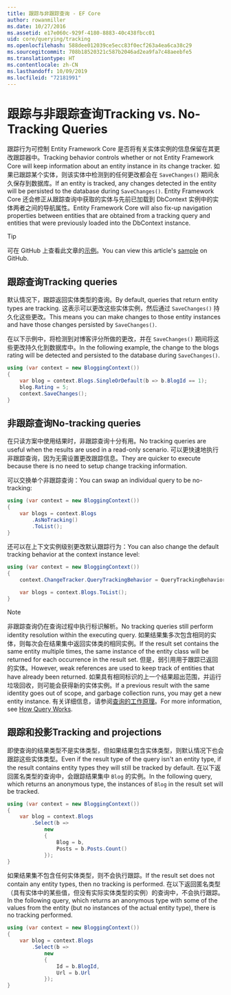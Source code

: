 ```yaml
---
title: 跟踪与非跟踪查询 - EF Core
author: rowanmiller
ms.date: 10/27/2016
ms.assetid: e17e060c-929f-4180-8883-40c438fbcc01
uid: core/querying/tracking
ms.openlocfilehash: 588dee012039ce5ecc83f0ecf263a4ea6ca38c29
ms.sourcegitcommit: 708b18520321c587b2046ad2ea9fa7c48aeebfe5
ms.translationtype: HT
ms.contentlocale: zh-CN
ms.lasthandoff: 10/09/2019
ms.locfileid: "72181991"
---
```

# <a name="tracking-vs-no-tracking-queries"></a><span data-ttu-id="bc13b-102">跟踪与非跟踪查询</span><span class="sxs-lookup"><span data-stu-id="bc13b-102">Tracking vs. No-Tracking Queries</span></span>

<span data-ttu-id="bc13b-103">跟踪行为可控制 Entity Framework Core 是否将有关实体实例的信息保留在其更改跟踪器中。</span><span class="sxs-lookup"><span data-stu-id="bc13b-103">Tracking behavior controls whether or not Entity Framework Core will keep information about an entity instance in its change tracker.</span></span> <span data-ttu-id="bc13b-104">如果已跟踪某个实体，则该实体中检测到的任何更改都会在 `SaveChanges()` 期间永久保存到数据库。</span><span class="sxs-lookup"><span data-stu-id="bc13b-104">If an entity is tracked, any changes detected in the entity will be persisted to the database during `SaveChanges()`.</span></span> <span data-ttu-id="bc13b-105">Entity Framework Core 还会修正从跟踪查询中获取的实体与先前已加载到 DbContext 实例中的实体两者之间的导航属性。</span><span class="sxs-lookup"><span data-stu-id="bc13b-105">Entity Framework Core will also fix-up navigation properties between entities that are obtained from a tracking query and entities that were previously loaded into the DbContext instance.</span></span>

> [!TIP]  
> <span data-ttu-id="bc13b-106">可在 GitHub 上查看此文章的[示例](https://github.com/aspnet/EntityFramework.Docs/tree/master/samples/core/Querying)。</span><span class="sxs-lookup"><span data-stu-id="bc13b-106">You can view this article's [sample](https://github.com/aspnet/EntityFramework.Docs/tree/master/samples/core/Querying) on GitHub.</span></span>

## <a name="tracking-queries"></a><span data-ttu-id="bc13b-107">跟踪查询</span><span class="sxs-lookup"><span data-stu-id="bc13b-107">Tracking queries</span></span>

<span data-ttu-id="bc13b-108">默认情况下，跟踪返回实体类型的查询。</span><span class="sxs-lookup"><span data-stu-id="bc13b-108">By default, queries that return entity types are tracking.</span></span> <span data-ttu-id="bc13b-109">这表示可以更改这些实体实例，然后通过 `SaveChanges()` 持久化这些更改。</span><span class="sxs-lookup"><span data-stu-id="bc13b-109">This means you can make changes to those entity instances and have those changes persisted by `SaveChanges()`.</span></span>

<span data-ttu-id="bc13b-110">在以下示例中，将检测到对博客评分所做的更改，并在 `SaveChanges()` 期间将这些更改持久化到数据库中。</span><span class="sxs-lookup"><span data-stu-id="bc13b-110">In the following example, the change to the blogs rating will be detected and persisted to the database during `SaveChanges()`.</span></span>

<!-- [!code-csharp[Main](samples/core/Querying/Tracking/Sample.cs)] -->
``` csharp
using (var context = new BloggingContext())
{
    var blog = context.Blogs.SingleOrDefault(b => b.BlogId == 1);
    blog.Rating = 5;
    context.SaveChanges();
}
```

## <a name="no-tracking-queries"></a><span data-ttu-id="bc13b-111">非跟踪查询</span><span class="sxs-lookup"><span data-stu-id="bc13b-111">No-tracking queries</span></span>

<span data-ttu-id="bc13b-112">在只读方案中使用结果时，非跟踪查询十分有用。</span><span class="sxs-lookup"><span data-stu-id="bc13b-112">No tracking queries are useful when the results are used in a read-only scenario.</span></span> <span data-ttu-id="bc13b-113">可以更快速地执行非跟踪查询，因为无需设置更改跟踪信息。</span><span class="sxs-lookup"><span data-stu-id="bc13b-113">They are quicker to execute because there is no need to setup change tracking information.</span></span>

<span data-ttu-id="bc13b-114">可以交换单个非跟踪查询：</span><span class="sxs-lookup"><span data-stu-id="bc13b-114">You can swap an individual query to be no-tracking:</span></span>

<!-- [!code-csharp[Main](samples/core/Querying/Tracking/Sample.cs?highlight=4)] -->
``` csharp
using (var context = new BloggingContext())
{
    var blogs = context.Blogs
        .AsNoTracking()
        .ToList();
}
```

<span data-ttu-id="bc13b-115">还可以在上下文实例级别更改默认跟踪行为：</span><span class="sxs-lookup"><span data-stu-id="bc13b-115">You can also change the default tracking behavior at the context instance level:</span></span>

<!-- [!code-csharp[Main](samples/core/Querying/Tracking/Sample.cs?highlight=3)] -->
``` csharp
using (var context = new BloggingContext())
{
    context.ChangeTracker.QueryTrackingBehavior = QueryTrackingBehavior.NoTracking;

    var blogs = context.Blogs.ToList();
}
```

> [!NOTE]  
> <span data-ttu-id="bc13b-116">非跟踪查询仍在查询过程中执行标识解析。</span><span class="sxs-lookup"><span data-stu-id="bc13b-116">No tracking queries still perform identity resolution within the executing query.</span></span> <span data-ttu-id="bc13b-117">如果结果集多次包含相同的实体，则每次会在结果集中返回实体类的相同实例。</span><span class="sxs-lookup"><span data-stu-id="bc13b-117">If the result set contains the same entity multiple times, the same instance of the entity class will be returned for each occurrence in the result set.</span></span> <span data-ttu-id="bc13b-118">但是，弱引用用于跟踪已返回的实体。</span><span class="sxs-lookup"><span data-stu-id="bc13b-118">However, weak references are used to keep track of entities that have already been returned.</span></span> <span data-ttu-id="bc13b-119">如果具有相同标识的上一个结果超出范围，并运行垃圾回收，则可能会获得新的实体实例。</span><span class="sxs-lookup"><span data-stu-id="bc13b-119">If a previous result with the same identity goes out of scope, and garbage collection runs, you may get a new entity instance.</span></span> <span data-ttu-id="bc13b-120">有关详细信息，请参阅[查询的工作原理](xref:core/querying/how-query-works)。</span><span class="sxs-lookup"><span data-stu-id="bc13b-120">For more information, see [How Query Works](xref:core/querying/how-query-works).</span></span>

## <a name="tracking-and-projections"></a><span data-ttu-id="bc13b-121">跟踪和投影</span><span class="sxs-lookup"><span data-stu-id="bc13b-121">Tracking and projections</span></span>

<span data-ttu-id="bc13b-122">即使查询的结果类型不是实体类型，但如果结果包含实体类型，则默认情况下也会跟踪这些实体类型。</span><span class="sxs-lookup"><span data-stu-id="bc13b-122">Even if the result type of the query isn't an entity type, if the result contains entity types they will still be tracked by default.</span></span> <span data-ttu-id="bc13b-123">在以下返回匿名类型的查询中，会跟踪结果集中 `Blog` 的实例。</span><span class="sxs-lookup"><span data-stu-id="bc13b-123">In the following query, which returns an anonymous type, the instances of `Blog` in the result set will be tracked.</span></span>

<!-- [!code-csharp[Main](samples/core/Querying/Tracking/Sample.cs?highlight=7)] -->
``` csharp
using (var context = new BloggingContext())
{
    var blog = context.Blogs
        .Select(b =>
            new
            {
                Blog = b,
                Posts = b.Posts.Count()
            });
}
```

<span data-ttu-id="bc13b-124">如果结果集不包含任何实体类型，则不会执行跟踪。</span><span class="sxs-lookup"><span data-stu-id="bc13b-124">If the result set does not contain any entity types, then no tracking is performed.</span></span> <span data-ttu-id="bc13b-125">在以下返回匿名类型（具有实体中的某些值，但没有实际实体类型的实例）的查询中，不会执行跟踪。</span><span class="sxs-lookup"><span data-stu-id="bc13b-125">In the following query, which returns an anonymous type with some of the values from the entity (but no instances of the actual entity type), there is no tracking performed.</span></span>

<!-- [!code-csharp[Main](samples/core/Querying/Tracking/Sample.cs)] -->
``` csharp
using (var context = new BloggingContext())
{
    var blog = context.Blogs
        .Select(b =>
            new
            {
                Id = b.BlogId,
                Url = b.Url
            });
}
```
